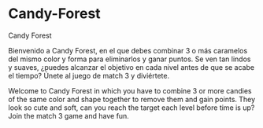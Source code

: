 # Candy-Forest
Candy Forest


Bienvenido a Candy Forest, en el que debes combinar 3 o más caramelos del mismo color y forma para eliminarlos y ganar puntos. Se ven tan lindos y suaves, ¿puedes alcanzar el objetivo en cada nivel antes de que se acabe el tiempo? Únete al juego de match 3 y diviértete.

 Welcome to Candy Forest in which you have to combine 3 or more candies of the same color and shape together to remove them and gain points. They look so cute and soft, can you reach the target each level before time is up? Join the match 3 game and have fun. 
